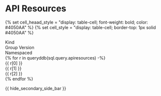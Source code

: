 # API Resources 

{% set cell_heaad_style = "display: table-cell; font-weight: bold; color: #4050AA" %}
{% set cell_style = "display: table-cell; border-top: 1px solid #4050AA" %}

<div style="display: table; border-collapse: collapse; width: 100%">
  <div style="display: table-row">
    <div style="{{ cell_heaad_style }}">Kind</div>
    <div style="{{ cell_heaad_style }}">Group Version</div>
    <div style="{{ cell_heaad_style }}">Namespaced</div>
  </div>
{% for r in queryddb(sql.query.apiresources) -%}
  <div style="display: table-row">
    <div style="{{ cell_style }}">{{ r[0] }}</div>
    <div style="{{ cell_style }}">{{ r[1] }}</div>
    <div style="{{ cell_style }}">{{ r[2] }}</div>
  </div>
{% endfor %}
</div>

{{ hide_secondary_side_bar }}


